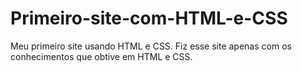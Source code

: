 # Primeiro-site-com-HTML-e-CSS
Meu primeiro site usando HTML e CSS.
Fiz esse site apenas com os conhecimentos que obtive em HTML e CSS.
